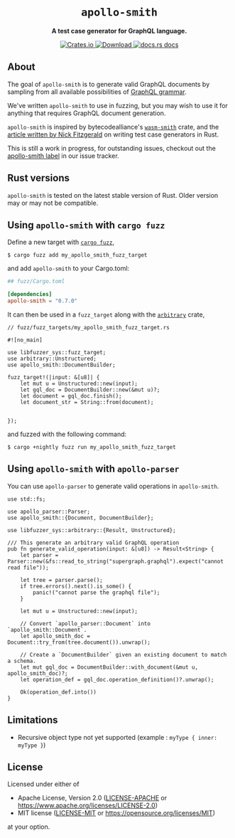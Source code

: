  <div align="center">
   <h1><code>apollo-smith</code></h1>

   <p>
     <strong>A test case generator for GraphQL language.</strong>
   </p>
   <p>
     <a href="https://crates.io/crates/apollo-smith">
         <img src="https://img.shields.io/crates/v/apollo-smith.svg?style=flat-square" alt="Crates.io" />
     </a>
     <a href="https://crates.io/crates/apollo-smith">
         <img src="https://img.shields.io/crates/d/apollo-smith.svg?style=flat-square" alt="Download" />
     </a>
     <a href="https://docs.rs/apollo-smith/">
         <img src="https://img.shields.io/static/v1?label=docs&message=apollo-smith&color=blue&style=flat-square" alt="docs.rs docs" />
     </a>
   </p>
 </div>

## About
The goal of `apollo-smith` is to generate valid GraphQL documents by sampling
from all available possibilities of [GraphQL grammar].

We've written `apollo-smith` to use in fuzzing, but you may wish to use it for
anything that requires GraphQL document generation.

`apollo-smith` is inspired by bytecodealliance's [`wasm-smith`] crate, and the
[article written by Nick Fitzgerald] on writing test case generators in Rust.

This is still a work in progress, for outstanding issues, checkout out the
[apollo-smith label] in our issue tracker.

## Rust versions

`apollo-smith` is tested on the latest stable version of Rust.
Older version may or may not be compatible.

## Using `apollo-smith` with `cargo fuzz`

Define a new target with [`cargo fuzz`],

```shell
$ cargo fuzz add my_apollo_smith_fuzz_target
```

and add `apollo-smith` to your Cargo.toml:

```toml
## fuzz/Cargo.toml

[dependencies]
apollo-smith = "0.7.0"
```

It can then be used in a `fuzz_target` along with the [`arbitrary`] crate,

```rust,compile_fail
// fuzz/fuzz_targets/my_apollo_smith_fuzz_target.rs

#![no_main]

use libfuzzer_sys::fuzz_target;
use arbitrary::Unstructured;
use apollo_smith::DocumentBuilder;

fuzz_target!(|input: &[u8]| {
    let mut u = Unstructured::new(input);
    let gql_doc = DocumentBuilder::new(&mut u)?;
    let document = gql_doc.finish();
    let document_str = String::from(document);


});
```

and fuzzed with the following command:

```shell
$ cargo +nightly fuzz run my_apollo_smith_fuzz_target
```

## Using `apollo-smith` with `apollo-parser`

You can use `apollo-parser` to generate valid operations in `apollo-smith`.

```rust,compile_fail
use std::fs;

use apollo_parser::Parser;
use apollo_smith::{Document, DocumentBuilder};

use libfuzzer_sys::arbitrary::{Result, Unstructured};

/// This generate an arbitrary valid GraphQL operation
pub fn generate_valid_operation(input: &[u8]) -> Result<String> {
    let parser = Parser::new(&fs::read_to_string("supergraph.graphql").expect("cannot read file"));

    let tree = parser.parse();
    if tree.errors().next().is_some() {
        panic!("cannot parse the graphql file");
    }

    let mut u = Unstructured::new(input);

    // Convert `apollo_parser::Document` into `apollo_smith::Document`.
    let apollo_smith_doc = Document::try_from(tree.document()).unwrap();

    // Create a `DocumentBuilder` given an existing document to match a schema.
    let mut gql_doc = DocumentBuilder::with_document(&mut u, apollo_smith_doc)?;
    let operation_def = gql_doc.operation_definition()?.unwrap();

    Ok(operation_def.into())
}
```

## Limitations
- Recursive object type not yet supported (example : `myType { inner: myType }`)

## License
Licensed under either of

- Apache License, Version 2.0 ([LICENSE-APACHE](LICENSE-APACHE) or <https://www.apache.org/licenses/LICENSE-2.0>)
- MIT license ([LICENSE-MIT](LICENSE-MIT) or <https://opensource.org/licenses/MIT>)

at your option.

[GraphQL grammar]: https://spec.graphql.org/October2021/#sec-Appendix-Grammar-Summary
[`wasm-smith`]: https://github.com/bytecodealliance/wasm-tools/tree/main/crates/wasm-smith
[article written by Nick Fitzgerald]: https://fitzgeraldnick.com/2020/08/24/writing-a-test-case-generator.html#what-is-a-test-case-generator
[`arbitrary`]: https://docs.rs/arbitrary/latest/arbitrary/
[`cargo fuzz`]: https://github.com/rust-fuzz/cargo-fuzz
[apollo-smith label]: https://github.com/apollographql/apollo-rs/labels/apollo-smith
